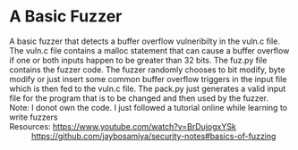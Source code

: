 # A Basic Fuzzer 
A basic fuzzer that detects a buffer overflow vulneribilty in the vuln.c file. The vuln.c file contains a malloc statement that can cause a buffer overflow if one or both inputs happen to be greater than 32 bits. The fuz.py file contains the fuzzer code. The fuzzer randomly chooses to bit modify, byte modify or just insert some common buffer overflow triggers in the input file which is then fed to the vuln.c file. The pack.py just generates a valid input file for the program that is to be changed and then used by the fuzzer.   
Note: I donot own the code. I just followed a tutorial online while learning to write fuzzers         
Resources: https://www.youtube.com/watch?v=BrDujogxYSk               
           https://github.com/jaybosamiya/security-notes#basics-of-fuzzing

